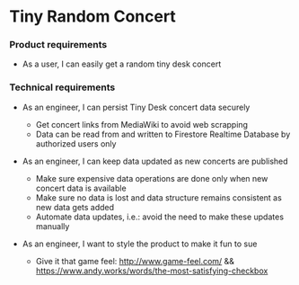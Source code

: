 # Tiny Random Concert

### Product requirements

- As a user, I can easily get a random tiny desk concert


### Technical requirements

- As an engineer, I can persist Tiny Desk concert data securely
  - Get concert links from MediaWiki to avoid web scrapping
  - Data can be read from and written to Firestore Realtime Database by authorized users only

- As an engineer, I can keep data updated as new concerts are published
  - Make sure expensive data operations are done only when new concert data is available
  - Make sure no data is lost and data structure remains consistent as new data gets added
  - Automate data updates, i.e.: avoid the need to make these updates manually

- As an engineer, I want to style the product to make it fun to sue
  - Give it that game feel: http://www.game-feel.com/ && https://www.andy.works/words/the-most-satisfying-checkbox
